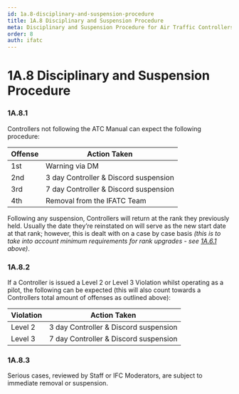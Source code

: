 ```yaml
---
id: 1a.8-disciplinary-and-suspension-procedure
title: 1A.8 Disciplinary and Suspension Procedure
meta: Disciplinary and Suspension Procedure for Air Traffic Controllers within Infinite Flight.
order: 8
auth: ifatc
---
```


# 1A.8  Disciplinary and Suspension Procedure

 

### 1A.8.1    

Controllers not following the ATC Manual can expect the following procedure:

 

| Offense | Action Taken                          |
| ------- | ------------------------------------- |
| 1st     | Warning via DM                        |
| 2nd     | 3 day Controller & Discord suspension |
| 3rd     | 7 day Controller & Discord suspension |
| 4th     | Removal from the IFATC Team           |

Following any suspension, Controllers will return at the rank they previously held. Usually the date they’re reinstated on will serve as the new start date at that rank; however, this is dealt with on a case by case basis *(this is to take into account minimum requirements for rank upgrades - see [1A.6.1](/guide/atc-manual/1a.-administration/1a.6-rank-structure#1a.6.1) above)*. 



### 1A.8.2

If a Controller is issued a Level 2 or Level 3 Violation whilst operating as a pilot, the following can be expected (this will also count towards a Controllers total amount of offenses as outlined above):



| Violation | Action Taken                          |
| --------- | ------------------------------------- |
| Level 2   | 3 day Controller & Discord suspension |
| Level 3   | 7 day Controller & Discord suspension |



### 1A.8.3

Serious cases, reviewed by Staff or IFC Moderators, are subject to immediate removal or suspension.